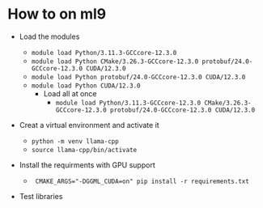 # How to on ml9

  - Load the modules
    -  `module load Python/3.11.3-GCCcore-12.3.0 `
    -  `module load Python CMake/3.26.3-GCCcore-12.3.0 protobuf/24.0-GCCcore-12.3.0 CUDA/12.3.0`
    -  `module load Python protobuf/24.0-GCCcore-12.3.0 CUDA/12.3.0`
    -  `module load Python CUDA/12.3.0`
       - Load all at once
         -  `module load Python/3.11.3-GCCcore-12.3.0 CMake/3.26.3-GCCcore-12.3.0 protobuf/24.0-GCCcore-12.3.0 CUDA/12.3.0`
  - Creat a virtual environment and activate it  
    - `python -m venv llama-cpp`
    - `source llama-cpp/bin/activate`

  - Install the requirments with GPU support
    - ` CMAKE_ARGS="-DGGML_CUDA=on" pip install -r requirements.txt`

  - Test libraries  
   
